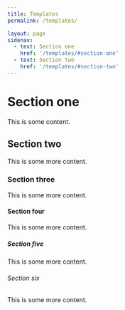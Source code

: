 ```yaml
---
title: Templates
permalink: /templates/

layout: page
sidenav:
  - text: Section one
    href: '/templates/#section-one'
  - text: Section two
    href: '/templates/#section-two'
---
```


# Section one

This is some content.

## Section two

This is some more content.

### Section three

This is some more content.

#### Section four

This is some more content.

##### Section five

This is some more content.

###### Section six

This is some more content.

